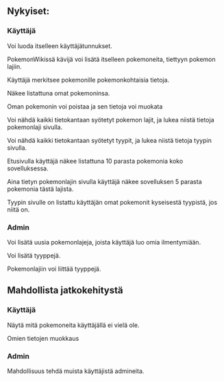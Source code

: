 ## Nykyiset:

### Käyttäjä
Voi luoda itselleen käyttäjätunnukset.

PokemonWikissä kävijä voi lisätä itselleen pokemoneita, tiettyyn pokemon lajiin.

Käyttäjä merkitsee pokemonille pokemonkohtaisia tietoja.

Näkee listattuna omat pokemoninsa.

Oman pokemonin voi poistaa ja sen tietoja voi muokata

Voi nähdä kaikki tietokantaan syötetyt pokemon lajit, ja lukea niistä tietoja pokemonlaji sivulla.

Voi nähdä kaikki tietokantaan syötetyt tyypit, ja lukea niistä tietoja tyypin sivulla.

Etusivulla käyttäjä näkee listattuna 10 parasta pokemonia koko sovelluksessa.

Aina tietyn pokemonlajin sivulla käyttäjä näkee sovelluksen 5 parasta pokemonia tästä lajista.

Tyypin sivulle on listattu käyttäjän omat pokemonit kyseisestä tyypistä, jos niitä on.

### Admin
Voi lisätä uusia pokemonlajeja, joista käyttäjä luo omia ilmentymiään.

Voi lisätä tyyppejä.

Pokemonlajiin voi liittää tyyppejä.


## Mahdollista jatkokehitystä

### Käyttäjä
Näytä mitä pokemoneita käyttäjällä ei vielä ole.

Omien tietojen muokkaus

### Admin
Mahdollisuus tehdä muista käyttäjistä admineita.
